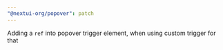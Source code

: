 ```yaml
---
"@nextui-org/popover": patch
---
```


Adding a `ref` into popover trigger element, when using custom trigger for that
